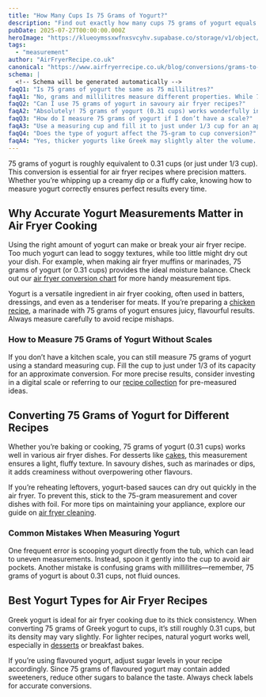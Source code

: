```yaml
---
title: "How Many Cups Is 75 Grams of Yogurt?"
description: "Find out exactly how many cups 75 grams of yogurt equals for perfect air fryer recipes every time. Convert grams to cups effortlessly!"
pubDate: 2025-07-27T00:00:00.000Z
heroImage: "https://klueoymssxwfnxsvcyhv.supabase.co/storage/v1/object/public/Shmucket/how-many-cups-is-75-grams-of-yogurt.webp"
tags:
  - "measurement"
author: "AirFryerRecipe.co.uk"
canonical: "https://www.airfryerrecipe.co.uk/blog/conversions/grams-to-cups/how-many-cups-is-75-grams-of-yogurt"
schema: |
  <!-- Schema will be generated automatically -->
faqQ1: "Is 75 grams of yogurt the same as 75 millilitres?"
faqA1: "No, grams and millilitres measure different properties. While 75 grams of yogurt is roughly 0.31 cups, millilitres measure volume and can vary based on yogurt density. For accuracy, always weigh yogurt when possible."
faqQ2: "Can I use 75 grams of yogurt in savoury air fryer recipes?"
faqA2: "Absolutely! 75 grams of yogurt (0.31 cups) works wonderfully in marinades, dips, and even as a coating for crispy air-fried meats. Its acidity helps tenderise proteins while adding creaminess."
faqQ3: "How do I measure 75 grams of yogurt if I don’t have a scale?"
faqA3: "Use a measuring cup and fill it to just under 1/3 cup for an approximate 75-gram portion. For thicker yogurts like Greek, spoon it lightly to avoid compacting."
faqQ4: "Does the type of yogurt affect the 75-gram to cup conversion?"
faqA4: "Yes, thicker yogurts like Greek may slightly alter the volume. While 75 grams is still about 0.31 cups, denser varieties might require gentle levelling for accuracy. Always check consistency for best results."
---
```

<p>75 grams of yogurt is roughly equivalent to 0.31 cups (or just under 1/3 cup). This conversion is essential for air fryer recipes where precision matters. Whether you’re whipping up a creamy dip or a fluffy cake, knowing how to measure yogurt correctly ensures perfect results every time.</p>  

<h2>Why Accurate Yogurt Measurements Matter in Air Fryer Cooking</h2>  
<p>Using the right amount of yogurt can make or break your air fryer recipe. Too much yogurt can lead to soggy textures, while too little might dry out your dish. For example, when making air fryer muffins or marinades, 75 grams of yogurt (or 0.31 cups) provides the ideal moisture balance. Check out our <a href=https://www.airfryerrecipe.co.uk/air-fryer-conversion-chart>air fryer conversion chart</a> for more handy measurement tips.</p>  

<p>Yogurt is a versatile ingredient in air fryer cooking, often used in batters, dressings, and even as a tenderiser for meats. If you’re preparing a <a href=https://www.airfryerrecipe.co.uk/recipe-category/chicken>chicken recipe</a>, a marinade with 75 grams of yogurt ensures juicy, flavourful results. Always measure carefully to avoid recipe mishaps.</p>  

<h3>How to Measure 75 Grams of Yogurt Without Scales</h3>  
<p>If you don’t have a kitchen scale, you can still measure 75 grams of yogurt using a standard measuring cup. Fill the cup to just under 1/3 of its capacity for an approximate conversion. For more precise results, consider investing in a digital scale or referring to our <a href=https://www.airfryerrecipe.co.uk/recipes>recipe collection</a> for pre-measured ideas.</p>  

<h2>Converting 75 Grams of Yogurt for Different Recipes</h2>  
<p>Whether you’re baking or cooking, 75 grams of yogurt (0.31 cups) works well in various air fryer dishes. For desserts like <a href=https://www.airfryerrecipe.co.uk/recipe-category/cakes>cakes</a>, this measurement ensures a light, fluffy texture. In savoury dishes, such as marinades or dips, it adds creaminess without overpowering other flavours.</p>  

<p>If you’re reheating leftovers, yogurt-based sauces can dry out quickly in the air fryer. To prevent this, stick to the 75-gram measurement and cover dishes with foil. For more tips on maintaining your appliance, explore our guide on <a href=https://www.airfryerrecipe.co.uk/air-fryer-cleaner>air fryer cleaning</a>.</p>  

<h3>Common Mistakes When Measuring Yogurt</h3>  
<p>One frequent error is scooping yogurt directly from the tub, which can lead to uneven measurements. Instead, spoon it gently into the cup to avoid air pockets. Another mistake is confusing grams with millilitres—remember, 75 grams of yogurt is about 0.31 cups, not fluid ounces.</p>  

<h2>Best Yogurt Types for Air Fryer Recipes</h2>  
<p>Greek yogurt is ideal for air fryer cooking due to its thick consistency. When converting 75 grams of Greek yogurt to cups, it’s still roughly 0.31 cups, but its density may vary slightly. For lighter recipes, natural yogurt works well, especially in <a href=https://www.airfryerrecipe.co.uk/recipe-category/dessert>desserts</a> or breakfast bakes.</p>  

<p>If you’re using flavoured yogurt, adjust sugar levels in your recipe accordingly. Since 75 grams of flavoured yogurt may contain added sweeteners, reduce other sugars to balance the taste. Always check labels for accurate conversions.</p>
